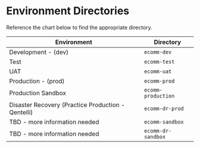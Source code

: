 # Environment Directories

Reference the chart below to find the appropriate directory.

| Environment                                        | Directory          |
| -------------------------------------------------- | ------------------ |
| Development - (dev)                                | `ecomm-dev`        |
| Test                                               | `ecomm-test`       |
| UAT                                                | `ecomm-uat`        |
| Production - (prod)                                | `ecomm-prod`       |
| Production Sandbox                                 | `ecomm-production` |
| Disaster Recovery (Practice Production - Qentelli) | `ecomm-dr-prod`    |
| TBD - more information needed                      | `ecomm-sandbox`    |
| TBD - more information needed                      | `ecomm-dr-sandbox` |
